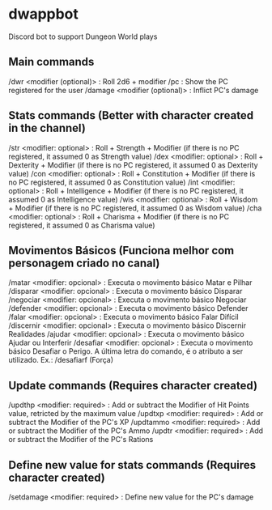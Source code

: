 # dwappbot
Discord bot to support Dungeon World plays

## Main commands
/dwr <modifier (optional)> : Roll 2d6 + modifier
/pc : Show the PC registered for the user
/damage <modifier (optional)> : Inflict PC's damage

## Stats commands (Better with character created in the channel)
/str <modifier: optional> : Roll + Strength + Modifier (if there is no PC registered, it assumed 0 as Strength value)
/dex <modifier: optional> : Roll + Dexterity + Modifier (if there is no PC registered, it assumed 0 as Dexterity value)
/con <modifier: optional> : Roll + Constitution + Modifier (if there is no PC registered, it assumed 0 as Constitution value)
/int <modifier: optional> : Roll + Intelligence + Modifier (if there is no PC registered, it assumed 0 as Intelligence value)
/wis <modifier: optional> : Roll + Wisdom + Modifier (if there is no PC registered, it assumed 0 as Wisdom value)
/cha <modifier: optional> : Roll + Charisma + Modifier (if there is no PC registered, it assumed 0 as Charisma value)

## Movimentos Básicos (Funciona melhor com personagem criado no canal)
/matar <modifier: opcional> : Executa o movimento básico Matar e Pilhar
/disparar <modifier: opcional> : Executa o movimento básico Disparar
/negociar <modifier: opcional> : Executa o movimento básico Negociar
/defender <modifier: opcional> : Executa o movimento básico Defender
/falar <modifier: opcional> : Executa o movimento básico Falar Difícil
/discernir <modifier: opcional> : Executa o movimento básico Discernir Realidades
/ajudar <modifier: opcional> : Executa o movimento básico Ajudar ou Interferir
/desafiar<atributo> <modifier: opcional> : Executa o movimento básico Desafiar o Perigo. A última letra do comando, é o atributo a ser utilizado. Ex.: /desafiarf (Força)

## Update commands (Requires character created)
/updthp <modifier: required> : Add or subtract the Modifier of Hit Points value, retricted by the maximum value
/updtxp <modifier: required> : Add or subtract the Modifier of the PC's XP
/updtammo <modifier: required> : Add or subtract the Modifier of the PC's Ammo
/updtr <modifier: required> : Add or subtract the Modifier of the PC's Rations

## Define new value for stats commands (Requires character created)
/setdamage <modifier: required> : Define new value for the PC's damage
